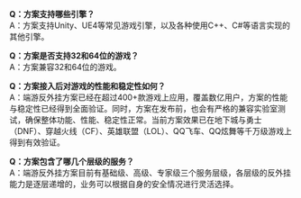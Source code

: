 **Q：方案支持哪些引擎？**<br/>
A：方案支持Unity、UE4等常见游戏引擎，以及各种使用C++、C#等语言实现的其他引擎。

**Q：方案是否支持32和64位的游戏？**<br/>
A：方案兼容32和64位的游戏。

**Q：方案接入后对游戏的性能和稳定性如何？**<br/>
A：端游反外挂方案已经在超过400+款游戏上应用，覆盖数亿用户，方案的性能与稳定性已经得到全面验证。同时，方案在发布前，也会有严格的兼容实验室测试，确保整体功能、性能、稳定性正常。当前方案效果已在地下城与勇士（DNF）、穿越火线（CF）、英雄联盟（LOL）、QQ飞车、QQ炫舞等千万级游戏上得到有效验证。

**Q：方案包含了哪几个层级的服务？**<br/>
A：端游反外挂方案目前有基础级、高级、专家级三个服务层级，各层级的反外挂能力是逐层递增的，业务可以根据自身的安全情况进行灵活选择。<br/>